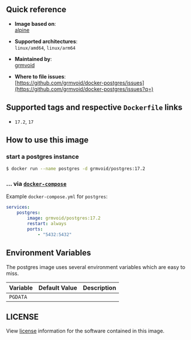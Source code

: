 ## Quick reference
- **Image based on**:   
  [alpine](https://hub.docker.com/_/alpine)

- **Supported architectures**:    
  `linux/amd64`, `linux/arm64`

- **Maintained by**:  
  [grmvoid](https://github.com/grmvoid)

- **Where to file issues**:    
  [https://github.com/grmvoid/docker-postgres/issues](https://github.com/grmvoid/docker-postgres/issues?q=)

## Supported tags and respective `Dockerfile` links

- `17.2`, `17`

## How to use this image

### start a postgres instance

```bash
$ docker run --name postgres -d grmvoid/postgres:17.2
```

### ... via [`docker-compose`](https://github.com/docker/compose)
Example `docker-compose.yml` for `postgres`:

```yaml
services:
    postgres:
        image: grmvoid/postgres:17.2
        restart: always
        ports:
            - "5432:5432"
```

## Environment Variables

The postgres image uses several environment variables which are easy to miss.

| Variable | Default Value | Description |
|----------|---------------|-------------|
| `PGDATA` |               |             |

## LICENSE

View [license](https://www.postgresql.org/about/licence/) information for the software contained in this image.
